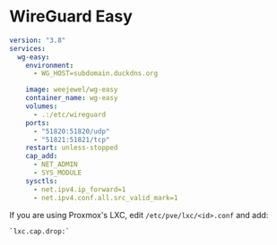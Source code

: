 # WireGuard Easy

```yml
version: "3.8"
services:
  wg-easy:
    environment:
      - WG_HOST=subdomain.duckdns.org

    image: weejewel/wg-easy
    container_name: wg-easy
    volumes:
      - .:/etc/wireguard
    ports:
      - "51820:51820/udp"
      - "51821:51821/tcp"
    restart: unless-stopped
    cap_add:
      - NET_ADMIN
      - SYS_MODULE
    sysctls:
      - net.ipv4.ip_forward=1
      - net.ipv4.conf.all.src_valid_mark=1
```

If you are using Proxmox's LXC, edit `/etc/pve/lxc/<id>.conf` and add:

```
`lxc.cap.drop:`
```
